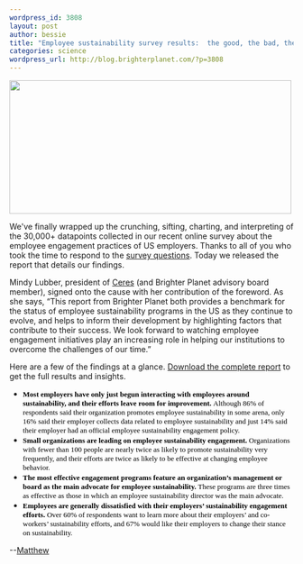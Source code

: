 ```yaml
--- 
wordpress_id: 3808
layout: post
author: bessie
title: "Employee sustainability survey results:  the good, the bad, the ugly"
categories: science
wordpress_url: http://blog.brighterplanet.com/?p=3808
---
```

<!-- 		@page { margin: 0.79in } 		P { margin-bottom: 0.08in } 		A:link { so-language: zxx } --><img class="alignnone" title="employee engagement" src="http://farm3.static.flickr.com/2682/4343440271_4a509b24bc.jpg" alt="" width="500" height="237" />

We've finally wrapped up the crunching, sifting, charting, and interpreting of the 30,000+ datapoints collected in our recent online survey about the employee engagement practices of US employers.  Thanks to all of you who took the time to respond to the <a href="http://attachments.brighterplanet.com/press_items/local_copies/57/original/ee_survey_questions.pdf?1265742090">survey questions</a>.  Today we released the report that details our findings.

Mindy Lubber, president of <a href="http://www.ceres.org/">Ceres</a> (and Brighter Planet advisory board member), signed onto the cause with her contribution of the foreword.  As she says, “This report from Brighter Planet both provides a benchmark for the status of employee sustainability programs in the US as they continue to evolve, and helps to inform their development by highlighting factors that contribute to their success. We look forward to watching employee engagement initiatives play an increasing role in helping our institutions to overcome the challenges of our time.”

Here are a few of the findings at a glance. <a href="http://brighterplanet.com/publications">Download the complete report</a> to get the full results and insights.
<ul>
	<li><span style="color: #000000;"><span style="font-family: Times New Roman,serif;"><span style="font-size: small;"><strong>Most 	employers have only just begun interacting with employees around 	sustainability, and their efforts leave room for improvement. </strong>Although 86% of respondents said their organization promotes 	employee sustainability in some arena, only 16% said their employer 	collects data related to employee sustainability and just 14% said 	their employer had an official employee sustainability engagement 	policy.</span></span></span></li>
	<li><span style="color: #000000;"><span style="font-family: Times New Roman,serif;"><span style="font-size: small;"><strong>Small 	organizations are leading on employee sustainability engagement.</strong> Organizations with fewer than 100 people are nearly twice as likely 	to promote sustainability very frequently, and their efforts are 	twice as likely to be effective at changing employee behavior. </span></span></span></li>
	<li><span style="color: #000000;"><span style="font-family: Times New Roman,serif;"><span style="font-size: small;"><strong>The 	most effective engagement programs feature an organization’s 	management or board as the main advocate for employee 	sustainability. </strong>These programs are three times as effective as 	those in which an employee sustainability director was the main 	advocate.</span></span></span></li>
	<li><span style="color: #000000;"><span style="font-family: Times New Roman,serif;"><span style="font-size: small;"><strong>Employees 	are generally dissatisfied with their employers’ sustainability 	engagement efforts.</strong> Over 60% of respondents want to learn more 	about their employers’ and co-workers’ sustainability efforts, 	and 67% would like their employers to change their stance on 	sustainability. </span></span></span></li>
</ul>
--<a href="http://brighterplanet.com/users/matthew">Matthew</a>
